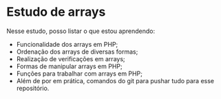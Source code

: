 # Estudo de arrays

Nesse estudo, posso listar o que estou aprendendo: 
- Funcionalidade dos arrays em PHP;
- Ordenação dos arrays de diversas formas;
- Realização de verificações em arrays;
- Formas de manipular arrays em PHP;
- Funções para trabalhar com arrays em PHP;
- Além de por em prática, comandos do git para pushar tudo para esse repositório.
  
```bash
